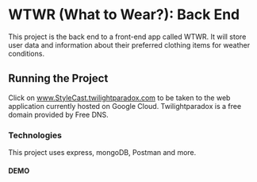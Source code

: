 # WTWR (What to Wear?): Back End

This project is the back end to a front-end app called WTWR. It will store user data and information about their preferred clothing items for weather conditions.

## Running the Project

Click on www.StyleCast.twilightparadox.com to be taken to the web application currently hosted on Google Cloud. Twilightparadox is a free domain provided by Free DNS.

### Technologies

This project uses express, mongoDB, Postman and more.

#### DEMO

